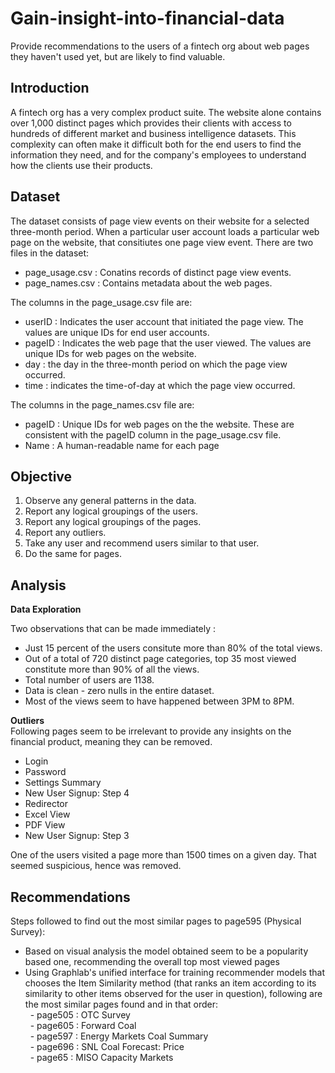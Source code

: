 # Gain-insight-into-financial-data
Provide recommendations to the users of a fintech org about web pages they haven't used yet, but are likely to find valuable.

## Introduction  

A fintech org has a very complex product suite. The website alone contains over 1,000 distinct pages which
provides their clients with access to hundreds of different market and business intelligence datasets. This
complexity can often make it difficult both for the end users to find the information they need, and for the
company's employees to understand how the clients use their products.  

## Dataset

The dataset consists of page view events on their website for a selected three-month period. When a particular
user account loads a particular web page on the website, that consitiutes one page view event.
There are two files in the dataset:  
- page_usage.csv : Conatins records of distinct page view events.  
- page_names.csv : Contains metadata about the web pages.  

The columns in the page_usage.csv file are:  
- userID : Indicates the user account that initiated the page view. The values are unique IDs for end
user accounts.  
- pageID : Indicates the web page that the user viewed. The values are unique IDs for web pages on
the website.  
- day : the day in the three-month period on which the page view occurred.  
- time : indicates the time-of-day at which the page view occurred.  

The columns in the page_names.csv file are:  
- pageID : Unique IDs for web pages on the the website. These are consistent with the pageID
column in the page_usage.csv file.  
- Name : A human-readable name for each page  

## Objective  

1. Observe any general patterns in the data.  
2. Report any logical groupings of the users.  
3. Report any logical groupings of the pages.  
4. Report any outliers.  
5. Take any user and recommend users similar to that user.  
6. Do the same for pages.  

## Analysis  

**Data Exploration**  

Two observations that can be made immediately :  
* Just 15 percent of the users consitute more than 80% of the total views.  
* Out of a total of 720 distinct page categories, top 35 most viewed constitute more than 90% of all the views.  
* Total number of users are 1138.
* Data is clean - zero nulls in the entire dataset.  
* Most of the views seem to have happened between 3PM to 8PM.  

**Outliers**  
Following pages seem to be irrelevant to provide any insights on the financial product, meaning they can be removed.  
* Login  
* Password  
* Settings Summary  
* New User Signup: Step 4  
* Redirector  
* Excel View  
* PDF View  
* New User Signup: Step 3  

One of the users visited a page more than 1500 times on a given day. That seemed suspicious, hence was removed.  

## Recommendations  
Steps followed to find out the most similar pages to page595 (Physical Survey):  
* Based on visual analysis the model obtained seem to be a popularity based one, recommending the overall top most viewed pages  
* Using Graphlab's unified interface for training recommender models that chooses the Item Similarity method (that ranks an item according to its similarity to other items observed for the user in question), following are the most similar pages found  and in that order:  
&nbsp; - page505 : OTC Survey  
&nbsp; - page605 : Forward Coal  
&nbsp; - page597 : Energy Markets Coal Summary  
&nbsp; - page696 : SNL Coal Forecast: Price  
&nbsp; - page65 : MISO Capacity Markets  
